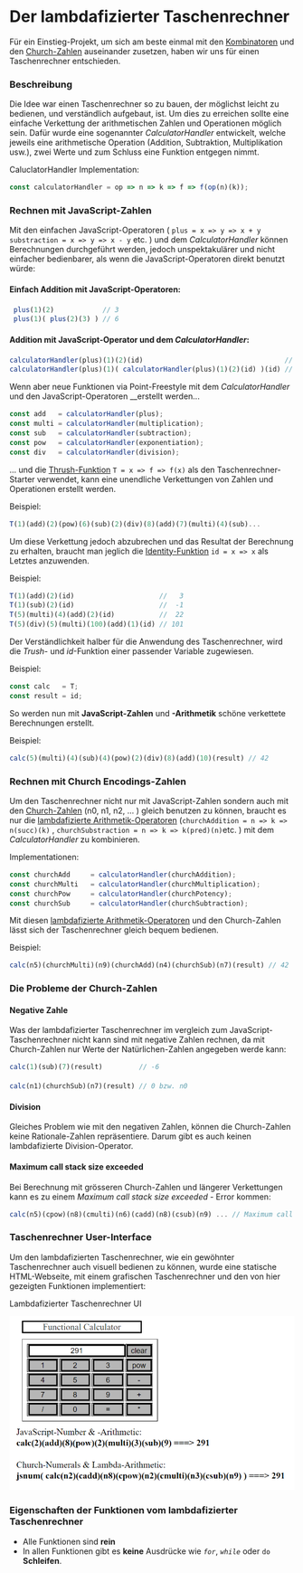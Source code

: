 # Der lambdafizierter Taschenrechner

Für ein Einstieg-Projekt, um sich am beste einmal mit den [Kombinatoren](einfache-kombinatoren.md) und den [Church-Zahlen](church-encodings-zahlen-und-boolesche-werte.md) auseinander zusetzen, haben wir uns für einen Taschenrechner entschieden.

### Beschreibung

Die Idee war einen Taschenrechner so zu bauen, der möglichst leicht zu bedienen, und verständlich aufgebaut, ist. Um dies zu erreichen sollte eine einfache Verkettung der arithmetischen Zahlen und Operationen möglich sein. Dafür wurde eine sogenannter _CalculatorHandler_ entwickelt, welche jeweils eine arithmetische Operation \(Addition, Subtraktion, Multiplikation usw.\), zwei Werte und zum Schluss eine Funktion entgegen nimmt.

CaluclatorHandler Implementation:

```javascript
const calculatorHandler = op => n => k => f => f(op(n)(k));
```

### 

### Rechnen mit JavaScript-Zahlen

Mit den einfachen JavaScript-Operatoren \(  `plus = x => y => x + y`   `substraction = x => y => x - y` etc. \) und dem _CalculatorHandler_ können Berechnungen durchgeführt werden, jedoch unspektakulärer und nicht einfacher bedienbarer, als wenn die JavaScript-Operatoren direkt benutzt würde:

#### **Einfach Addition mit JavaScript-Operatoren:**

```javascript
 plus(1)(2)            // 3
 plus(1)( plus(2)(3) ) // 6 
```

#### **Addition mit JavaScript-Operator und dem** _**CalculatorHandler**_**:**

```javascript
calculatorHandler(plus)(1)(2)(id)                                   // 3
calculatorHandler(plus)(1)( calculatorHandler(plus)(1)(2)(id) )(id) // 6
```

Wenn aber neue Funktionen  via Point-Freestyle mit dem _CalculatorHandler_ und den JavaScript-Operatoren __erstellt werden... 

```javascript
const add   = calculatorHandler(plus);            
const multi = calculatorHandler(multiplication);  
const sub   = calculatorHandler(subtraction);
const pow   = calculatorHandler(exponentiation);
const div   = calculatorHandler(division);
```

... und die [Thrush-Funktion](einfache-kombinatoren.md) `T = x => f => f(x)`  als den Taschenrechner-Starter verwendet, kann eine unendliche Verkettungen von Zahlen und Operationen erstellt werden.

Beispiel:

```javascript
T(1)(add)(2)(pow)(6)(sub)(2)(div)(8)(add)(7)(multi)(4)(sub)...
```

Um diese Verkettung jedoch abzubrechen und das Resultat der Berechnung zu erhalten, braucht man jeglich die [Identity-Funktion](einfache-kombinatoren.md) `id = x => x`  als Letztes anzuwenden.

Beispiel:

```javascript
T(1)(add)(2)(id)                     //   3
T(1)(sub)(2)(id)                     //  -1
T(5)(multi)(4)(add)(2)(id)           //  22
T(5)(div)(5)(multi)(100)(add)(1)(id) // 101
```



Der Verständlichkeit halber für die Anwendung des Taschenrechner, wird die _Trush_- und _id_-Funktion einer passender Variable zugewiesen.

Beispiel:

```javascript
const calc   = T;
const result = id;
```



So werden nun mit **JavaScript-Zahlen** und **-Arithmetik** schöne verkettete Berechnungen erstellt.

Beispiel:

```javascript
calc(5)(multi)(4)(sub)(4)(pow)(2)(div)(8)(add)(10)(result) // 42
```



### Rechnen mit Church Encodings-Zahlen

Um den Taschenrechner nicht nur mit JavaScript-Zahlen sondern auch mit den [Church-Zahlen](church-encodings-zahlen-und-boolesche-werte.md) \(n0, n1, n2, ... \) gleich benutzen zu können, braucht es nur die [lambdafizierte Arithmetik-Operatoren](church-encodings-zahlen-und-boolesche-werte.md)  \(`churchAddition = n => k => n(succ)(k)` , `churchSubstraction = n => k => k(pred)(n)`etc. \)  mit dem _CalculatorHandler_ zu kombinieren.

Implementationen:

```javascript
const churchAdd     = calculatorHandler(churchAddition);
const churchMulti   = calculatorHandler(churchMultiplication);
const churchPow     = calculatorHandler(churchPotency);
const churchSub     = calculatorHandler(churchSubtraction);
```

Mit diesen [lambdafizierte Arithmetik-Operatoren](church-encodings-zahlen-und-boolesche-werte.md) und den Church-Zahlen lässt sich der Taschenrechner gleich bequem bedienen.

Beispiel:

```javascript
calc(n5)(churchMulti)(n9)(churchAdd)(n4)(churchSub)(n7)(result) // 42
```

### 

### Die Probleme der Church-Zahlen

#### Negative Zahle

Was der lambdafizierter Taschenrechner im vergleich zum JavaScript-Taschenrechner nicht kann sind mit negative Zahlen rechnen, da mit Church-Zahlen nur Werte der Natürlichen-Zahlen angegeben werde kann:

```javascript
calc(1)(sub)(7)(result)         // -6

calc(n1)(churchSub)(n7)(result) // 0 bzw. n0
```

#### Division

Gleiches Problem wie mit den negativen Zahlen, können die Church-Zahlen keine Rationale-Zahlen repräsentiere. Darum gibt es auch keinen lambdafizierte Division-Operator.

#### Maximum call stack size exceeded

Bei Berechnung mit grösseren Church-Zahlen und längerer Verkettungen kann es zu einem _Maximum call stack size exceeded_ - Error kommen:

```javascript
calc(n5)(cpow)(n8)(cmulti)(n6)(cadd)(n8)(csub)(n9) ... // Maximum call stack size exceeded 
```

### 

### Taschenrechner User-Interface

Um den lambdafizierten Taschenrechner, wie ein gewöhnter Taschenrechner auch visuell bedienen zu können, wurde eine statische HTML-Webseite, mit einem grafischen Taschenrechner und den von hier gezeigten Funktionen implementiert: 

Lambdafizierter Taschenrechner UI

![The Functional Calculator](../../.gitbook/assets/image.png)



### Eigenschaften der Funktionen vom lambdafizierter Taschenrechner

* Alle Funktionen sind **rein**  
* In allen Funktionen gibt es **keine** Ausdrücke wie _`for`_, _`while`_ oder `do` **Schleifen**. 



